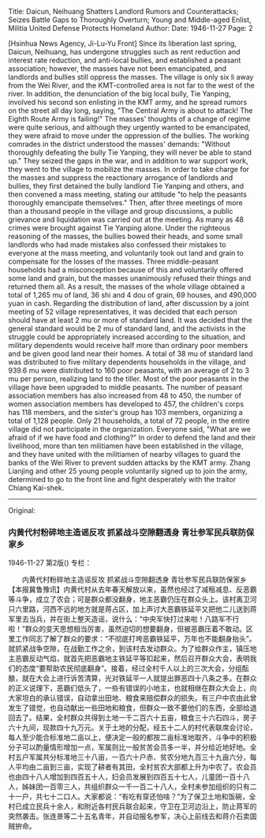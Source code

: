Title: Daicun, Neihuang Shatters Landlord Rumors and Counterattacks; Seizes Battle Gaps to Thoroughly Overturn; Young and Middle-aged Enlist, Militia United Defense Protects Homeland
Author:
Date: 1946-11-27
Page: 2

[Hsinhua News Agency, Ji-Lu-Yu Front] Since its liberation last spring, Daicun, Neihuang, has undergone struggles such as rent reduction and interest rate reduction, and anti-local bullies, and established a peasant association; however, the masses have not been emancipated, and landlords and bullies still oppress the masses. The village is only six li away from the Wei River, and the KMT-controlled area is not far to the west of the river. In addition, the denunciation of the big local bully, Tie Yanping, involved his second son enlisting in the KMT army, and he spread rumors on the street all day long, saying, "The Central Army is about to attack! The Eighth Route Army is failing!" The masses' thoughts of a change of regime were quite serious, and although they urgently wanted to be emancipated, they were afraid to move under the oppression of the bullies. The working comrades in the district understood the masses' demands: "Without thoroughly defeating the bully Tie Yanping, they will never be able to stand up." They seized the gaps in the war, and in addition to war support work, they went to the village to mobilize the masses. In order to take charge for the masses and suppress the reactionary arrogance of landlords and bullies, they first detained the bully landlord Tie Yanping and others, and then convened a mass meeting, stating our attitude "to help the peasants thoroughly emancipate themselves." Then, after three meetings of more than a thousand people in the village and group discussions, a public grievance and liquidation was carried out at the meeting. As many as 48 crimes were brought against Tie Yanping alone. Under the righteous reasoning of the masses, the bullies bowed their heads, and some small landlords who had made mistakes also confessed their mistakes to everyone at the mass meeting, and voluntarily took out land and grain to compensate for the losses of the masses. Three middle-peasant households had a misconception because of this and voluntarily offered some land and grain, but the masses unanimously refused their things and returned them all. As a result, the masses of the whole village obtained a total of 1,265 mu of land, 36 shi and 4 dou of grain, 69 houses, and 490,000 yuan in cash. Regarding the distribution of land, after discussion by a joint meeting of 52 village representatives, it was decided that each person should have at least 2 mu or more of standard land. It was decided that the general standard would be 2 mu of standard land, and the activists in the struggle could be appropriately increased according to the situation, and military dependents would receive half more than ordinary poor members and be given good land near their homes. A total of 38 mu of standard land was distributed to five military dependents households in the village, and 939.6 mu were distributed to 160 poor peasants, with an average of 2 to 3 mu per person, realizing land to the tiller. Most of the poor peasants in the village have been upgraded to middle peasants. The number of peasant association members has also increased from 48 to 450, the number of women association members has developed to 457, the children's corps has 118 members, and the sister's group has 103 members, organizing a total of 1,128 people. Only 21 households, a total of 72 people, in the entire village did not participate in the organization. Everyone said, "What are we afraid of if we have food and clothing?" In order to defend the land and their livelihood, more than ten militiamen have been established in the village, and they have united with the militiamen of nearby villages to guard the banks of the Wei River to prevent sudden attacks by the KMT army. Zhang Lianjing and other 25 young people voluntarily signed up to join the army, determined to go to the front line and fight desperately with the traitor Chiang Kai-shek.



<hr /> 

Original: 


### 内黄代村粉碎地主造谣反攻  抓紧战斗空隙翻透身  青壮参军民兵联防保家乡

1946-11-27
第2版()
专栏：

　　内黄代村粉碎地主造谣反攻
    抓紧战斗空隙翻透身
    青壮参军民兵联防保家乡
    【本报冀鲁豫讯】内黄代村从去年春天解放以来，虽然也经过了减租减息、反恶霸等斗争，成立了农会；可是群众都没翻身，地主恶霸仍压在群众头上。该村离卫河只六里路，河西不远的地方就是蒋占区，加上声讨大恶霸铁延平又把他二儿送到蒋军里去当兵，并在街上整天造谣，说什么：“中央军快打过来啦！八路军不行啦！”群众的变天思想相当厉害，虽然迫切的想要翻身，但被恶霸压着不敢动。区里工作同志了解了群众的要求：“不彻底打垮恶霸铁延平，万年也不能翻身抬头”。就抓紧战争空隙，在战勤工作之余，到该村去发动群众。为了给群众作主，镇压地主恶霸反动气焰，就首先把恶霸地主铁延平等扣起来，然后召开群众大会，表明我们的态度“要帮助农民彻底翻身”。接着，经过全村千人以上的三次大会，分组酝酿，就在大会上进行诉苦清算，光对铁延平一人就提出罪恶四十八条之多。在群众的正义说理下，恶霸们低头了，一些有错误的小地主，也就相继在群众大会上，向大家坦白的承认错误，自动拿出田地、粮食来赔偿群众的损失。有三户中农由此曾发生了错觉，也自动献出一些田地和粮食，但群众一致不要他们的东西，全部给退回去了。结果，全村群众共得到土地一千二百六十五亩，粮食三十六石四斗，房子六十九间，现款四十九万元。关于土地的分配，经五十二人的村代表联席会讨论，每人至少能合标准地二亩以上，便决定一般的都按二亩标准地取齐，斗争中的积极分子可以酌量情形增加一点，军属则比一般贫苦会员多一半，并分给近地好地。全村五户军属共分标准地三十八亩，一百六十户赤、贫农分地九百三十九亩六分，每人平均由二亩到三亩，实现了耕者有其田，全村贫农大部都上升为中农了。农会员也由四十八人增加到四百五十人，妇会员发展到四百五十七人，儿童团一百十八人，姊妹团一百零三人，共组织群众一千一百二十八人，全村未参加组织的只有二十一户，共七十二口人。大家都说：“有吃有穿还怕啥？”为了保卫土地和饭碗，全村已成立民兵十余人，和附近各村民兵联合起来，守卫在卫河边沿上，防止蒋军的突然袭击。张连景等二十五名青年，并自动报名参军，决心上前线去和蒋介石卖国贼拚命。
